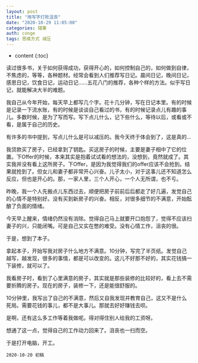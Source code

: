 ```yaml
---
layout: post
title: "用写字打败沮丧"
date: "2020-10-29 11:05:00"
categories: 隨筆
auth: conge
tags: 思维方式 减压
---
```

* content
{:toc}


读过很多书，关于如何获得成功，获得开心的，如何控制自己的，如何做到自律，不焦虑的，等等，各种题材。经常会看到人们推荐写日记。晨间日记，晚间日记，感恩日记，饮食日记，运动日记……五花八门的推荐，各种个样的方法。似乎写日记，就能解决大半的难题。

我自己从今年开始，每天早上都写几个字。花十几分钟，写在日记本里。有的时候是记录一下流水账，有的时候是谈谈自己看过的书，有的时候记录点儿有趣的事儿。多数时候，是为了写而写。写下点儿什么，记下些什么，等待以后，或看或不看，是属于自己的历史。

有许多的书中提到，写点儿什么是可以减压的。我今天终于体会到了，这是真的...




我贷款买了房子，已经拿到了钥匙。买这房子的时候，主要是妻子相中了它的位置。下Offer的时候，本来其实是抱着试试看的想法的，没想到，竟然就成了。其实我并没有看上这所房子。下Offer，是因为我觉得我们的offer应该不会抢到。结果就抢到了。但女儿和妻子都非常开心兴奋。儿子太小，对于这事儿还不知道怎么反应，但也是开心的。那，一家人里，三个人开心，一个人无所谓，也不亏。

昨晚，我一个人先搬点儿东西过去，顺便把房子前前后后都走了好几遍，发觉自己的心情不是特别好。没有买到新房子的兴奋。相反，对很多细节的不满意，开始酝酿了负面的情绪。

今天早上醒来，情绪仍然没有消除。觉得自己马上就要开口抱怨了，觉得不应该扫妻子的兴，只能闭嘴。可是自己又实在憋的难受。没有心情工作，沮丧的很。

于是，想到了本子。

拿起本子，开始写我对房子什么地方不满意。10分钟，写完了半页纸。发觉自己越写，越发现，很多的事情，都是可以改变的。这儿不好那不好的，其实花钱搞一下装修，就可以了。

我看房子时，看到了心里满意的房子，其实就是那些装修的比较好的，看上去不需要折腾的房子。现在的房子，装修一下，还是能很舒服的。

10分钟里，我写出了自己的不满意，然后又自我发现并教育自己，这又不是什么死局。需要花钱的事儿，都不是大事儿。那就去好好赚钱去呗。

是啊，还有这么多工作等着我做呢。得对得住别人给我的工资呀。

想通了这一点，觉得自己的工作动力回来了。沮丧也一扫而空。

于是打开电脑，开工。

```
2020-10-20 初稿
```

